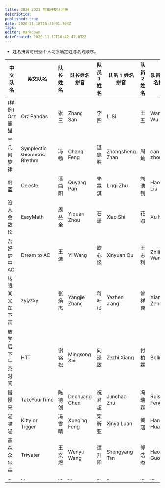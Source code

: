 ```yaml
---
title: 2020-2021 熊猫杯校队注册
description: 
published: true
date: 2020-11-18T15:45:01.704Z
tags: 
editor: markdown
dateCreated: 2020-11-17T10:42:47.072Z
---
```



* 姓名拼音可根据个人习惯确定姓与名的顺序。

| 中文队名 | 英文队名 | 队长姓名 | 队长姓名拼音 | 队员 1 姓名 | 队员 1 姓名拼音 | 队员 2 姓名 | 队员 2 姓名拼音 |
|-|-|-|-|-|-|-|-|
| (样例) Orz 熊猫 | Orz Pandas | 张三 | Zhang San | 李四 | Li Si | 王五 | Wang Wu |
| 辛几何旋律 | Symplectic Geometric Rhythm | 冯畅 | Chang Feng | 湛忠胜 | Zhongsheng Zhan | 周灿 | can zhou |
| 蔚蓝 | Celeste | 潘曲阳 | Quyang Pan | 朱霖淇 | Linqi Zhu | 刘浩钊 | Haozhao Liu |
| 没人会数论 | EasyMath | 周益全 | Yiquan Zhou | 石潇 | Xiao Shi | 花煦 | Xu Hua |
| 吾好梦中AC | Dream to AC | 王逸 | Yi Wang | 欧心缘 | Xinyuan Ou | 王志利 | Zhili Wang |
| 转眼间又在下雨 | zyjyzxy | 张炀杰 | Yangjie Zhang | 蒋叶桢 | Yezhen Jiang| 曾祥翼 | Xiangyi Zeng |
| 放学后下午茶时间 | HTT | 谢铭松 | Mingsong Xie | 向泽致 | Zezhi Xiang | 付柏霖 | Bolin Fu |
| 慢慢来 | TakeYourTime | 陈德创 | Dechuang Chen | 祝君超 | Junchao Zhu | 冯瑞森 | Ruisen Feng |
| 喵喵喵 | Kitty or Tigger | 冯雪晴 | Xueqing Feng | 栾昕亚 | Xinya Luan | 黄涵 | Han Huang |
| 鑫森众焱垚 | Triwater | 王文煜 | Wenyu Wang | 谭升阳 | Shengyang Tan | 郭浩杰 | Haojie Guo |
| ... | ... | ... | ... | ... | ... | ... | ... |